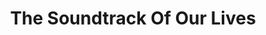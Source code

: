 ---
title: "The Soundtrack Of Our Lives"
summary: "Swedish rock band that was formed in Gothenburg in 1995. Disbanded in 2012. The band's music is psychedelic rock mixed with harder and rougher tones, but also more ordinary pop music."
image: "the-soundtrack-of-our-lives.jpg"
apple_music_artist_url: "None"
---